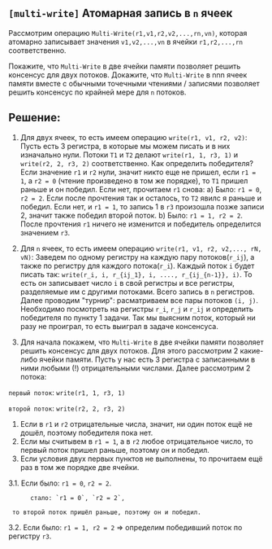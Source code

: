 ## `[multi-write]` Атомарная запись в `n` ячеек

Рассмотрим операцию `Multi-Write(r1,v1,r2,v2,...,rn,vn)`, которая атомарно записывает значения `v1,v2,...,vn` в ячейки `r1,r2,...,rn` соответственно. 


Покажите, что `Multi-Write` в две ячейки памяти позволяет решить консенсус для двух потоков.
Докажите, что `Multi-Write` в nnn ячеек памяти вместе с обычными точечными чтениями / записями позволяет решить консенсус по крайней мере для `n` потоков.

## Решение:

1) Для двух ячеек, то есть имеем операцию `write(r1, v1, r2, v2)`:
Пусть есть 3 регистра, в которые мы можем писать и в них изначально нули. Потоки `T1` и `T2` делают `write(r1, 1, r3, 1)` и `write(r2, 2, r3, 2)` соответственно. Как определить победителя? Если значение `r1` и `r2` нули, значит никто еще не пришел, если `r1 = 1`, а `r2 = 0` (чтение произведено в том же порядке), то `T1` пришел раньше и он победил. Если нет, прочитаем `r1` снова:
a) Было: `r1 = 0`, `r2 = 2`.
Если после прочтения так и осталось, то `T2` явилс я раньше и победил.
Если нет, и `r1 = 1`, то запись 1 в `r3` произошла позже записи 2, значит также победил второй поток.
b) Было: `r1 = 1, r2 = 2`.
После прочтения `r1` ничего не изменится и победитель определится значением `r3`.

2) Для `n` ячеек, то есть имеем операцию `write(r1, v1, r2, v2,..., rN, vN)`:
Заведем по одному регистру на каждую пару потоков(`r_ij`), а также по регистру для каждого потока(`r_i`). Каждый поток `i` будет писать так: `write(r_i, i, r_{ij_1}, i, ...., r_{ij_{n-1}}, i)`.
То есть он записывает число `i` в свой регистры и все регистры, разделяемые им с другими потоками. Всего запись в `n` регистров.
Далее проводим "турнир": раcматриваем все пары потоков `(i, j)`.
Необходимо посмотреть на регистры `r_i`, `r_j` и `r_ij` и определить победителя по пункту 1 задачи. Так мы выясним поток, который ни разу не проиграл, то есть выиграл в задаче консенсуса.

1) Для начала покажем, что `Multi-Write` в две ячейки памяти позволяет решить консенсус для двух потоков. Для этого рассмотрим 2 какие-либо ячейки памяти. Пусть у нас есть 3 регистра с записанными в ними любыми (!) отрицательными числами. Далее рассмотрим 2 потока:

`первый поток`: `write(r1, 1, r3, 1)`

`второй поток`: `write(r2, 2, r3, 2)`

1. Если в `r1` и `r2` отрицательные числа, значит, ни один поток ещё не дошёл, поэтому победителя пока нет.
2. Если мы считывем в `r1 = 1`, а в `r2` любое отрицательное число, то первый поток пришел раньше, поэтому он и победил.
3. Если условия двух первых пунктов не выполнены, то прочитаем ещё раз в том же порядке две ячейки.

3.1. Если было: `r1 = 0`, `r2 = 2`. 

          стало: `r1 = 0`, `r2 = 2`,
          
     то второй поток пришёл раньше, поэтому он и победил.
3.2. Если было: `r1 = 1, r2 = 2` => определим победивший поток по регистру `r3`.
